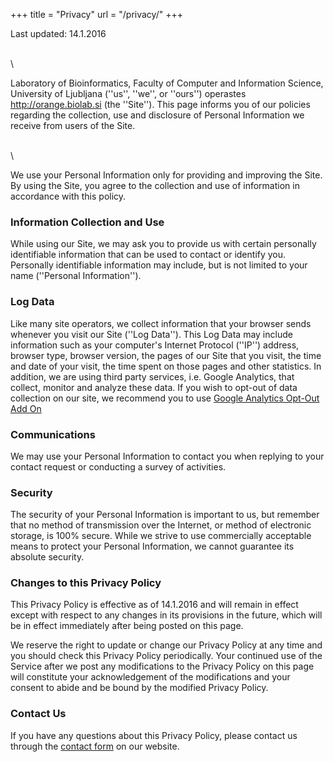+++
title = "Privacy"
url = "/privacy/"
+++

Last updated: 14.1.2016

\
\

Laboratory of Bioinformatics, Faculty of Computer and Information Science, University of Ljubljana (''us'', ''we'', or ''ours'') operastes http://orange.biolab.si (the ''Site''). This page informs you of our policies regarding the collection, use and disclosure of Personal Information we receive from users of the Site.

\
\

We use your Personal Information only for providing and improving the Site. By using the Site, you agree to the collection and use of information in accordance with this policy.

### Information Collection and Use
While using our Site, we may ask you to provide us with certain personally identifiable information that can be used to contact or identify you. Personally identifiable information may include, but is not limited to your name (''Personal Information'').

### Log Data
Like many site operators, we collect information that your browser sends whenever you visit our Site (''Log Data'').
This Log Data may include information such as your computer's Internet Protocol (''IP'') address, browser type, browser version, the pages of our Site that you visit, the time and date of your visit, the time spent on those pages and other statistics.
In addition, we are using third party services, i.e. Google Analytics, that collect, monitor and analyze these data. If you wish to opt-out of data collection on our site, we recommend you to use [Google Analytics Opt-Out Add On](https://tools.google.com/dlpage/gaoptout/)

### Communications
We may use your Personal Information to contact you when replying to your contact request or conducting a survey of activities.

### Security
The security of your Personal Information is important to us, but remember that no method of transmission over the Internet, or method of electronic storage, is 100% secure. While we strive to use commercially acceptable means to protect your Personal Information, we cannot guarantee its absolute security.

### Changes to this Privacy Policy
This Privacy Policy is effective as of 14.1.2016 and will remain in effect except with respect to any changes in its provisions in the future, which will be in effect immediately after being posted on this page.
   	
We reserve the right to update or change our Privacy Policy at any time and you should check this Privacy Policy periodically. Your continued use of the Service after we post any modifications to the Privacy Policy on this page will constitute your acknowledgement of the modifications and your consent to abide and be bound by the modified Privacy Policy.

### Contact Us
If you have any questions about this Privacy Policy, please contact us through the [contact form](/contact/) on our website.








